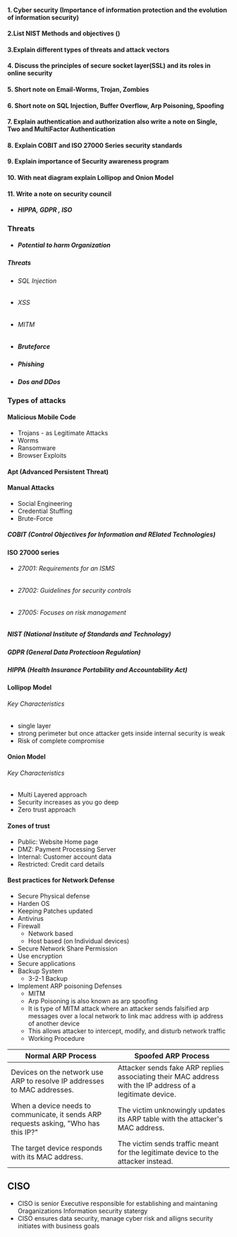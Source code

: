 #### 1. Cyber security (Importance of information protection and the evolution of information security)
#### 2.List NIST Methods and objectives ()
#### 3.Explain different types of threats and attack vectors
#### 4. Discuss the principles of secure socket layer(SSL) and its roles in online security
#### 5. Short note on Email-Worms, Trojan,  Zombies
#### 6. Short note on SQL Injection, Buffer Overflow, Arp Poisoning, Spoofing
#### 7.  Explain authentication and authorization also write a note on Single, Two and MultiFactor Authentication
#### 8. Explain COBIT and ISO 27000 Series security standards
#### 9. Explain importance of Security awareness program 
#### 10. With neat diagram explain Lollipop and Onion Model

#### 11. Write a note on security council 
- ##### HIPPA, GDPR , ISO

### Threats
- ##### Potential to harm Organization
##### Threats
  - ###### SQL Injection
  - ###### XSS
  - ###### MITM
  - ##### Bruteforce
  - ##### Phishing
  - ##### Dos and DDos 
### Types of attacks
#### Malicious Mobile Code
- Trojans - as Legitimate Attacks
- Worms
- Ransomware
- Browser Exploits
#### Apt (Advanced Persistent Threat)
#### Manual Attacks
- Social Engineering
- Credential Stuffing
- Brute-Force

##### COBIT (Control Objectives for Information and RElated Technologies)
#### ISO 27000 series
- ###### 27001: Requirements for an ISMS
- ###### 27002: Guidelines for security controls
- ###### 27005: Focuses on risk management
##### NIST (National Institute of Standards and Technology)
##### GDPR (General Data Protectioon Regulation)
##### HIPPA (Health Insurance Portability and Accountability Act)




#### Lollipop Model
###### Key Characteristics
- single layer
- strong perimeter but once attacker gets inside internal security is weak
- Risk of complete compromise

#### Onion Model
###### Key Characteristics
-  Multi Layered approach
- Security increases as you go deep
- Zero trust approach
#### Zones of trust
- Public: Website Home page
- DMZ: Payment Processing Server
- Internal: Customer account data
- Restricted: Credit card details

#### Best practices for Network Defense
- Secure Physical defense
- Harden OS 
- Keeping Patches updated
- Antivirus  
- Firewall
	-  Network based
	- Host based (on Individual devices)
- Secure Network Share Permission
- Use encryption
- Secure applications
- Backup System
    - 3-2-1 Backup
- Implement ARP poisoning Defenses
    - MITM 
    - Arp Poisoning is also known as arp spoofing
    - It is type of MITM attack where an attacker sends falsified arp messages over a local network to link mac address with ip address of another device
    -  This allows attacker to intercept, modify, and disturb network traffic
    - Working Procedure

| Normal ARP Process                                                                   | Spoofed ARP Process                                                                                       |
| ------------------------------------------------------------------------------------ | --------------------------------------------------------------------------------------------------------- |
| Devices on the network use ARP to resolve IP addresses to MAC addresses.             | Attacker sends fake ARP replies associating their MAC address with the IP address of a legitimate device. |
| When a device needs to communicate, it sends ARP requests asking, "Who has this IP?" | The victim unknowingly updates its ARP table with the attacker's MAC address.                             |
| The target device responds with its MAC address.                                     | The victim sends traffic meant for the legitimate device to the attacker instead.                         |

## CISO
- CISO is senior Executive responsible for establishing and maintaning Oraganizations Information security statergy
- CISO ensures data security, manage cyber risk and alligns security initiates with business goals 


